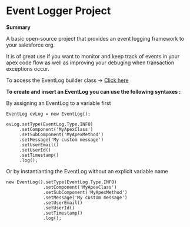 # Event Logger Project

**Summary**

A basic open-source project that provides an event logging framework to your salesforce org.

It is of great use if you want to monitor and keep track of events in your apex code flow as well as improving your debuging when transaction exceptions occur.

To access the EventLog builder class -> [Click here](https://github.com/vetealaurent/event-logger/tree/main/force-app/main/default/classes)

**To create and insert an EventLog you can use the following syntaxes :**

By assigning an EventLog to a variable first
```
EventLog evLog = new EventLog();

evLog.setType(EventLog.Type.INFO)
     .setComponent('MyApexClass')
     .setSubComponent('MyApexMethod')
     .setMessage('My custom message')
     .setUserEmail()
     .setUserId()
     .setTimestamp()
     .log();
```
Or by instantianting the EventLog without an explicit variable name
```
new EventLog().setType(EventLog.Type.INFO)
              .setComponent('MyApexClass')
              .setSubComponent('MyApexMethod')
              .setMessage('My custom message')
              .setUserEmail()
              .setUserId()
              .setTimestamp()
              .log();
```
